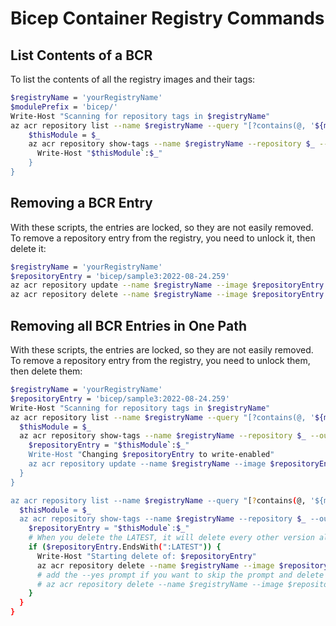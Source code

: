 # Bicep Container Registry Commands

## List Contents of a BCR

To list the contents of all the registry images and their tags:

``` bash
$registryName = 'yourRegistryName'
$modulePrefix = 'bicep/'
Write-Host "Scanning for repository tags in $registryName"
az acr repository list --name $registryName --query "[?contains(@, '${modulePrefix}')]" -o tsv | Foreach-Object { 
    $thisModule = $_
    az acr repository show-tags --name $registryName --repository $_ --output tsv  | Foreach-Object { 
      Write-Host "$thisModule`:$_"
    }
}
```

## Removing a BCR Entry

With these scripts, the entries are locked, so they are not easily removed. To remove a repository entry from the registry, you need to unlock it, then delete it:

``` bash
$registryName = 'yourRegistryName'
$repositoryEntry = 'bicep/sample3:2022-08-24.259'
az acr repository update --name $registryName --image $repositoryEntry --write-enabled true
az acr repository delete --name $registryName --image $repositoryEntry 
```

## Removing all BCR Entries in One Path

With these scripts, the entries are locked, so they are not easily removed. To remove a repository entry from the registry, you need to unlock them, then delete them:

``` bash
$registryName = 'yourRegistryName'
$repositoryEntry = 'bicep/sample3:2022-08-24.259'
Write-Host "Scanning for repository tags in $registryName"
az acr repository list --name $registryName --query "[?contains(@, '${modulePrefix}')]" -o tsv | Foreach-Object { 
  $thisModule = $_
  az acr repository show-tags --name $registryName --repository $_ --output tsv  | Foreach-Object { 
    $repositoryEntry = "$thisModule`:$_"
    Write-Host "Changing $repositoryEntry to write-enabled"
    az acr repository update --name $registryName --image $repositoryEntry --write-enabled true
  }
}

az acr repository list --name $registryName --query "[?contains(@, '${modulePrefix}')]" -o tsv | Foreach-Object { 
  $thisModule = $_
  az acr repository show-tags --name $registryName --repository $_ --output tsv  | Foreach-Object { 
    $repositoryEntry = "$thisModule`:$_"
	# When you delete the LATEST, it will delete every other version also...
    if ($repositoryEntry.EndsWith(":LATEST")) {
      Write-Host "Starting delete of: $repositoryEntry"
      az acr repository delete --name $registryName --image $repositoryEntry
      # add the --yes prompt if you want to skip the prompt and delete everything without asking
      # az acr repository delete --name $registryName --image $repositoryEntry --yes
    }
  }
}
```
